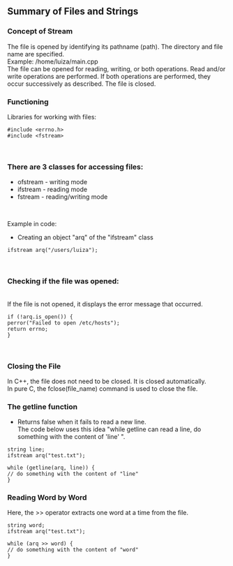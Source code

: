 ## Summary of Files and Strings

### Concept of Stream
The file is opened by identifying its pathname (path). The directory and file name are specified. <br>
Example: /home/luiza/main.cpp <br> The file can be opened for reading, writing, or both operations.
Read and/or write operations are performed. If both operations are performed, they occur successively as described.
The file is closed.
<br>

### Functioning
Libraries for working with files:

```
#include <errno.h>
#include <fstream>
```

<br>

### There are 3 classes for accessing files:
- ofstream - writing mode
- ifstream - reading mode
- fstream - reading/writing mode
<br>

Example in code:

- Creating an object "arq" of the "ifstream" class
```
ifstream arq("/users/luiza");
```

<br>

### Checking if the file was opened:
<br> If the file is not opened, it displays the error message that occurred.

```
if (!arq.is_open()) {
perror("Failed to open /etc/hosts");
return errno;
}
```
<br>

### Closing the File
In C++, the file does not need to be closed. It is closed automatically. <br> In pure C, the fclose(file_name) command is used to close the file.

### The getline function 
- Returns false when it fails to read a new line. <br> The code below uses this idea "while getline can read a line, do something with the content of 'line' ".

```
string line;
ifstream arq("test.txt");

while (getline(arq, line)) {
// do something with the content of "line"
}
```

### Reading Word by Word
Here, the >> operator extracts one word at a time from the file.

```
string word;
ifstream arq("test.txt");

while (arq >> word) {
// do something with the content of "word"
}
```